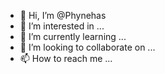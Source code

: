 - 👋 Hi, I’m @Phynehas
- 👀 I’m interested in ...
- 🌱 I’m currently learning ...
- 💞️ I’m looking to collaborate on ...
- 📫 How to reach me ...

<!---
Phynehas/Phynehas is a ✨ special ✨ repository because its `README.md` (this file) appears on your GitHub profile.
You can click the Preview link to take a look at your changes.
--->
